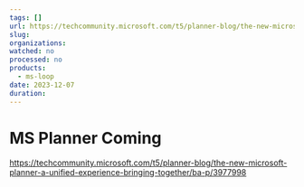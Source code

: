 ```yaml
---
tags: []
url: https://techcommunity.microsoft.com/t5/planner-blog/the-new-microsoft-planner-a-unified-experience-bringing-together/ba-p/3977998
slug: 
organizations: 
watched: no
processed: no
products:
  - ms-loop
date: 2023-12-07
duration:
---
```


# MS Planner Coming

https://techcommunity.microsoft.com/t5/planner-blog/the-new-microsoft-planner-a-unified-experience-bringing-together/ba-p/3977998